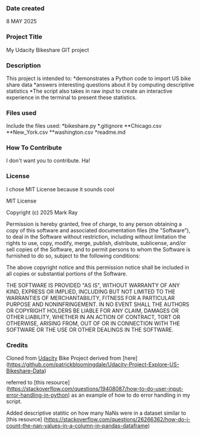 ### Date created
8 MAY 2025

### Project Title
My Udacity Bikeshare GIT project

### Description
This project is intended to:
*demonstrates a Python code to import US bike share data
*answers interesting questions about it by computing descriptive statistics
*The script also takes in raw input to create an interactive experience in the terminal to present these statistics.

### Files used
Include the files used:
*bikeshare.py
*.gitignore
**Chicago.csv
**New_York.csv
**washington.csv
*readme.md

### How To Contribute
I don't want you to contribute. Ha!

### License
I chose MIT License because it sounds cool

MIT License

Copyright (c) 2025 Mark Ray

Permission is hereby granted, free of charge, to any person obtaining a copy
of this software and associated documentation files (the "Software"), to deal
in the Software without restriction, including without limitation the rights
to use, copy, modify, merge, publish, distribute, sublicense, and/or sell
copies of the Software, and to permit persons to whom the Software is
furnished to do so, subject to the following conditions:

The above copyright notice and this permission notice shall be included in all
copies or substantial portions of the Software.

THE SOFTWARE IS PROVIDED "AS IS", WITHOUT WARRANTY OF ANY KIND, EXPRESS OR
IMPLIED, INCLUDING BUT NOT LIMITED TO THE WARRANTIES OF MERCHANTABILITY,
FITNESS FOR A PARTICULAR PURPOSE AND NONINFRINGEMENT. IN NO EVENT SHALL THE
AUTHORS OR COPYRIGHT HOLDERS BE LIABLE FOR ANY CLAIM, DAMAGES OR OTHER
LIABILITY, WHETHER IN AN ACTION OF CONTRACT, TORT OR OTHERWISE, ARISING FROM,
OUT OF OR IN CONNECTION WITH THE SOFTWARE OR THE USE OR OTHER DEALINGS IN THE
SOFTWARE.

### Credits
Cloned from [Udacity](https://github.com/udacity/pdsnd_github.git)
Bike Project derived from [here] (https://github.com/patrickbloomingdale/Udacity-Project-Explore-US-Bikeshare-Data)

referred to [this resource] (https://stackoverflow.com/questions/19408087/how-to-do-user-input-error-handling-in-python) 
as an example of how to do error handling in my script.

Added descriptive statitic on how many NaNs were in a dataset similar to [this resource] (https://stackoverflow.com/questions/26266362/how-do-i-count-the-nan-values-in-a-column-in-pandas-dataframe)
